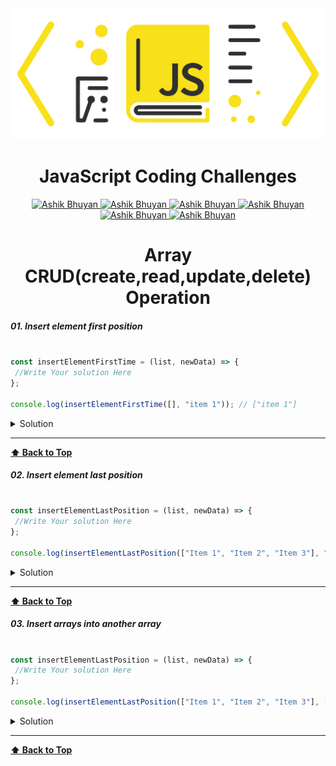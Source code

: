 <img src='./images/logo.png'  alt='JavaScript Coding Challenges Ashik Bhuyan' id='header'/>

<h1 align="center" >JavaScript Coding Challenges </h1>


<div align="center" >

<a href="mailto:ashikbhuyan.swe.diu@gmail.com">
<img
src='https://img.shields.io/badge/Gmail-D14836?style=for-the-badge&logo=gmail&logoColor=white'
alt='Ashik Bhuyan'
/>
</a>

<a href="tel:+8801793605043">
<img
src='https://img.shields.io/badge/WhatsApp-25D366?style=for-the-badge&logo=whatsapp&logoColor=white'
alt='Ashik Bhuyan'
/>
</a>
<a href="https://portfolio-70e38.web.app/" target="_blank">
<img
src='https://img.shields.io/badge/website-000000?style=for-the-badge&logo=About.me&logoColor=white'
alt='Ashik Bhuyan'
/>
</a>
<a href="https://www.facebook.com/ashikbhuyan17" target="_blank">
<img
src='https://img.shields.io/badge/Facebook-1877F2?style=for-the-badge&logo=facebook&logoColor=white'
alt='Ashik Bhuyan'
/>
</a>

<a href="https://www.linkedin.com/in/ashik17/" target="_blank">
<img
src='https://img.shields.io/badge/LinkedIn-0077B5?style=for-the-badge&logo=linkedin&logoColor=white'
alt='Ashik Bhuyan'
/>
</a>

<a href="https://github.com/ashikbhuyan17" target="_blank">
<img
src='https://img.shields.io/badge/GitHub-100000?style=for-the-badge&logo=github&logoColor=white'
alt='Ashik Bhuyan'
/>
</a>

</div>

<h1 align="center" >Array CRUD(create,read,update,delete) Operation </h1>


##### 01. Insert element first position

```js

const insertElementFirstTime = (list, newData) => {
 //Write Your solution Here
};

console.log(insertElementFirstTime([], "item 1")); // ["item 1"]

```

<details><summary style="cursor:pointer">Solution</summary>

```js
const insertElementFirstTime = (list, newData) => {
  for (let index = list.length - 1; index >= list.length - 1; index--) {
    list[index + 1] = newData;
  }
  return list;
};


const newData = "item 1";
const displayInsertElementFirstTime = insertElementFirstTime([], newData);
console.log("🚀 insert element first position", displayInsertElementFirstTime);
```  

</details>

---
**[⬆ Back to Top](#header)**

##### 02. Insert element last position

```js

const insertElementLastPosition = (list, newData) => {
 //Write Your solution Here
};

console.log(insertElementLastPosition(["Item 1", "Item 2", "Item 3"], "item 4")); // ["Item 1", "Item 2", "Item 3", "item 4"]

```

<details><summary style="cursor:pointer">Solution</summary>

```js
const insertElementLastPosition = (list, newData) => {
  for (let index = list.length - 1; index >= list.length - 1; index--) {
    list[index + 1] = newData;
  }
  return list;
};


const list = ["Item 1", "Item 2", "Item 3"];
const newData = "Item 4";
const displayInsertElementLastPosition = insertElementLastPosition(list,newData);
console.log( "🚀 insert element last position",displayInsertElementLastPosition);

```  

</details>

---
**[⬆ Back to Top](#header)**


##### 03. Insert arrays into another array

```js

const insertElementLastPosition = (list, newData) => {
 //Write Your solution Here
};

console.log(insertElementLastPosition(["Item 1", "Item 2", "Item 3"], ["item 4","item 5"])); // ["Item 1", "Item 2", "Item 3", "item 4","item 5"]

```

<details><summary style="cursor:pointer">Solution</summary>

```js
const insertElementLastPosition = (list, newData) => {
  for (let index = list.length ; index >= list.length ; index--) {
    for (let arrayIndex = 0; arrayIndex < newData.length; arrayIndex++) {
      const element = newData[arrayIndex];
      list[index + arrayIndex] = element;
    }
  }
  return list;
};


const list = ["Item 1", "Item 2", "Item 3"];
const newData = ["Item 4", "Item 5"];
const displayInsertElementLastPosition = insertElementLastPosition(
  list,
  newData
);
console.log(
  "🚀 insert element last position",
  displayInsertElementLastPosition
);




sfjfsjh
```  

</details>

---
**[⬆ Back to Top](#header)**
